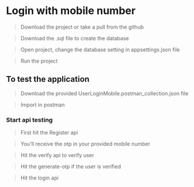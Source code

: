 # Login with mobile number

> Download the project or take a pull from the github

> Download the .sql file to create the database

> Open project, change the database setting in appsettings.json file

> Run the project


## To test the application

> Download the provided UserLoginMobile.postman_collection.json file

> Import in postman


### Start api testing

> First hit the Register api

> You'll receive the otp in your provided mobile number

> Hit the verify api to verify user

> Hit the generate-otp if the user is verified

> Hit the login  api

